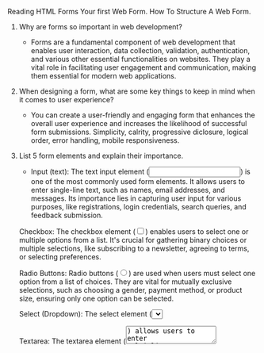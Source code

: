 Reading
HTML Forms
Your first Web Form. How To Structure A Web Form.

1. Why are forms so important in web development?
    * Forms are a fundamental component of web development that enables user interaction, data collection, validation, authentication, and various other essential functionalities on websites. They play a vital role in facilitating user engagement and communication, making them essential for modern web applications.

2. When designing a form, what are some key things to keep in mind when it comes to user experience?
    * You can create a user-friendly and engaging form that enhances the overall user experience and increases the likelihood of successful form submissions. Simplicity, calrity, progressive diclosure, logical order, error handling, mobile responsiveness. 

3. List 5 form elements and explain their importance.
    * Input (text): The text input element (<input type="text">) is one of the most commonly used form elements. It allows users to enter single-line text, such as names, email addresses, and messages. Its importance lies in capturing user input for various purposes, like registrations, login credentials, search queries, and feedback submission.

    Checkbox: The checkbox element (<input type="checkbox">) enables users to select one or multiple options from a list. It's crucial for gathering binary choices or multiple selections, like subscribing to a newsletter, agreeing to terms, or selecting preferences.

    Radio Buttons: Radio buttons (<input type="radio">) are used when users must select one option from a list of choices. They are vital for mutually exclusive selections, such as choosing a gender, payment method, or product size, ensuring only one option can be selected.

    Select (Dropdown): The select element (<select>) provides a dropdown menu with multiple options. It's essential for presenting a compact and organized list of choices, such as selecting a country, state, or category, improving form efficiency and user experience.

    Textarea: The textarea element (<textarea>) allows users to enter multi-line text, making it suitable for longer responses, comments, and feedback. Its importance lies in enabling users to provide detailed information or descriptions in a user-friendly and expandable field.



Learn JS
Introduction To Events.

1. How would you describe events to a non-technical friend?
    * Events are like signals or notifications that get triggered when something happens, like a button click, mouse movement, or a page load. They allow the computer or website to respond to user actions and perform specific tasks or actions accordingly. Imagine events as little messengers telling the computer that something happened, and then the computer knows what to do next based on those messages.

2. When using the addEventListener() method, what 2 arguments will you need to provide?
    * The event type: This specifies the type of event you want to listen for, such as "click," "mouseover," "keydown," etc. It represents the action that will trigger the event.

    The event listener function: This is a JavaScript function that will be executed when the specified event occurs. It defines the action or behavior that should be taken in response to the event.

3. Describe the event object. Why is the target within the event object useful?
    * The event object is a JavaScript object that contains information about an event that occurs on a webpage, such as a user action (e.g., a click, keypress, or mouse movement) or a system event (e.g., page loading or resizing).The event object is useful because it provides valuable information about the event and the element that triggered it.

4. What is the difference between event bubbling and event capturing?
    * In most cases, event bubbling is the default behavior in the DOM. Event capturing requires explicitly setting the capture option to true when registering the event listener.
